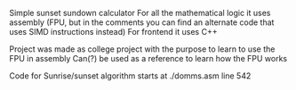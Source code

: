 Simple sunset sundown calculator
For all the mathematical logic it uses assembly (FPU, but in the comments you can find an alternate code that uses SIMD instructions instead)
For frontend it uses C++

Project was made as college project with the purpose to learn to use the FPU in assembly
Can(?) be used as a reference to learn how the FPU works

Code for Sunrise/sunset algorithm starts at ./domms.asm line 542
